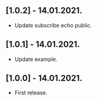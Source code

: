 ## [1.0.2] - 14.01.2021.

* Update subscribe echo public.

## [1.0.1] - 14.01.2021.

* Update example.

## [1.0.0] - 14.01.2021.

* First release.
